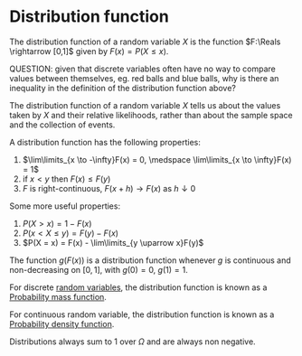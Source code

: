# Distribution function

The distribution function of a random variable $X$ is the function $F:\Reals
\rightarrow [0,1]$ given by $F(x) = P(X \leq x)$.

QUESTION:
given that discrete variables often have no way to compare values between
themselves, eg. red balls and blue balls, why is there an inequality in the
definition of the distribution function above?

The distribution function of a random variable $X$ tells us about the values
taken by $X$ and their relative likelihoods, rather than about the sample space
and the collection of events.

A distribution function has the following properties:
1. $\lim\limits_{x \to -\infty}F(x) = 0, \medspace \lim\limits_{x \to \infty}F(x) = 1$
2. if $x < y$ then $F(x) \leq F(y)$
3. $F$ is right-continuous, $F(x+h) \rightarrow F(x)$ as $h \downarrow 0$

Some more useful properties:
1. $P(X \gt x) = 1 - F(x)$
2. $P(x \lt X \leq y) = F(y) - F(x)$
3. $P(X = x) = F(x) - \lim\limits_{y \uparrow x}F(y)$

The function $g(F(x))$ is a distribution function whenever $g$ is continuous and
non-decreasing on $[0,1]$, with $g(0) = 0$, $g(1) = 1$.

For discrete [random variables](202210071534), the distribution function is
known as a [Probability mass function](202210071722).

For continuous random variable, the distribution function is
known as a [Probability density function](202210071723).

Distributions always sum to 1 over $\Omega$ and are always non negative.
